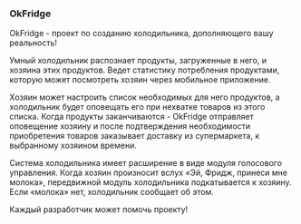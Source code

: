 ### OkFridge

OkFridge - проект по созданию холодильника, дополняющего вашу реальность!

Умный холодильник распознает продукты, загруженные в него, и хозяина этих продуктов. Ведет статистику потребления продуктами, которую может посмотреть хозяин через мобильное приложение.

Хозяин может настроить список необходимых для него продуктов, а холодильник будет оповещать его при нехватке товаров из этого списка. Когда продукты заканчиваются - OkFridge отправляет оповещение хозяину и после подтверждения необходимости приобретения товаров заказывает доставку из супермаркета, к выбранному хозяином времени.

Система холодильника имеет расширение в виде модуля голосового управления. Когда хозяин произносит вслух «Эй, Фридж, принеси мне молока», передвижной модуль холодильника подкатывается к хозяину. Если «молока» нет, холодильник сообщает об этом.

Каждый разработчик может помочь проекту!
